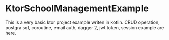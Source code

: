 # KtorSchoolManagementExample

This is a very basic ktor project example writen in kotlin. CRUD operation, postgra sql, coroutine, email auth, dagger 2, jwt token, session example are here. 
